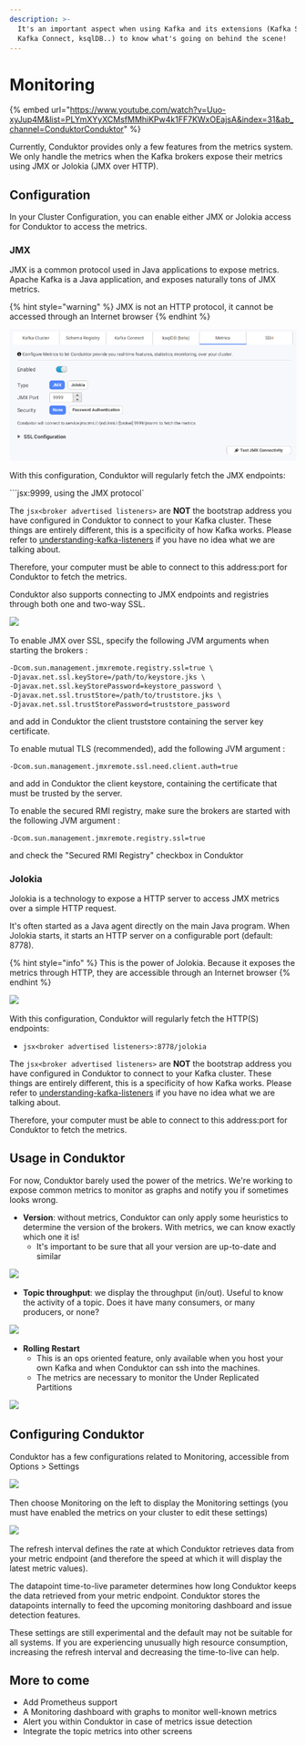```yaml
---
description: >-
  It's an important aspect when using Kafka and its extensions (Kafka Streams,
  Kafka Connect, ksqlDB..) to know what's going on behind the scene!
---
```


# Monitoring

{% embed url="https://www.youtube.com/watch?v=Uuo-xyJup4M&list=PLYmXYyXCMsfMMhiKPw4k1FF7KWxOEajsA&index=31&ab_channel=ConduktorConduktor" %}

Currently, Conduktor provides only a few features from the metrics system. We only handle the metrics when the Kafka brokers expose their metrics using JMX or Jolokia (JMX over HTTP).&#x20;

## Configuration

In your Cluster Configuration, you can enable either JMX or Jolokia access for Conduktor to access the metrics.

### JMX

JMX is a common protocol used in Java applications to expose metrics. Apache Kafka is a Java application, and exposes naturally tons of JMX metrics.

{% hint style="warning" %}
JMX is not an HTTP protocol, it cannot be accessed through an Internet browser
{% endhint %}

![](../.gitbook/assets/2021-02-03-14-04-03-metrics.png)

With this configuration, Conduktor will regularly fetch the JMX endpoints:

```jsx<broker advertised listeners>:9999, using the JMX protocol`

The `jsx<broker advertised listeners>` are **NOT** the bootstrap address you have configured in Conduktor to connect to your Kafka cluster. These things are entirely different, this is a specificity of how Kafka works. Please refer to [understanding-kafka-listeners](https://docs.conduktor.io/kafka-cluster-connection/setting-up-a-connection-to-kafka/impossible-connection-setups#understanding-kafka-listeners) if you have no idea what we are talking about.

Therefore, your computer must be able to connect to this address:port for Conduktor to fetch the metrics.

Conduktor also supports connecting to JMX endpoints and registries through both one and two-way SSL.&#x20;

![](../.gitbook/assets/2021-02-03-14-47-56-metrics-ssl.png)

To enable JMX over SSL, specify the following JVM arguments when starting the brokers :&#x20;

```
-Dcom.sun.management.jmxremote.registry.ssl=true \
-Djavax.net.ssl.keyStore=/path/to/keystore.jks \
-Djavax.net.ssl.keyStorePassword=keystore_password \
-Djavax.net.ssl.trustStore=/path/to/truststore.jks \
-Djavax.net.ssl.trustStorePassword=truststore_password
```

and add in Conduktor the client truststore containing the server key certificate.

To enable mutual TLS (recommended), add the following JVM argument :

```
-Dcom.sun.management.jmxremote.ssl.need.client.auth=true
```

and add in Conduktor the client keystore, containing the certificate that must be trusted by the server.

To enable the secured RMI registry, make sure the brokers are started with the following JVM argument :

```
-Dcom.sun.management.jmxremote.registry.ssl=true
```

and check the "Secured RMI Registry" checkbox in Conduktor

### Jolokia

Jolokia is a technology to expose a HTTP server to access JMX metrics over a simple HTTP request.

It's often started as a Java agent directly on the main Java program. When Jolokia starts, it starts an HTTP server on a configurable port (default: 8778).

{% hint style="info" %}
This is the power of Jolokia. Because it exposes the metrics through HTTP, they are accessible through an Internet browser
{% endhint %}

![](../.gitbook/assets/screenshot-2021-01-17-at-21.56.35.png)

With this configuration, Conduktor will regularly fetch the HTTP(S) endpoints:

- `jsx<broker advertised listeners>:8778/jolokia`

The `jsx<broker advertised listeners>` are **NOT** the bootstrap address you have configured in Conduktor to connect to your Kafka cluster. These things are entirely different, this is a specificity of how Kafka works. Please refer to [understanding-kafka-listeners](https://docs.conduktor.io/kafka-cluster-connection/setting-up-a-connection-to-kafka/impossible-connection-setups#understanding-kafka-listeners) if you have no idea what we are talking about.

Therefore, your computer must be able to connect to this address:port for Conduktor to fetch the metrics.

## Usage in Conduktor

For now, Conduktor barely used the power of the metrics. We're working to expose common metrics to monitor as graphs and notify you if sometimes looks wrong.

- **Version**: without metrics, Conduktor can only apply some heuristics to determine the version of the brokers. With metrics, we can know exactly which one it is!
  - It's important to be sure that all your version are up-to-date and similar

![](../.gitbook/assets/screenshot-2021-01-18-at-00.08.51.png)

- **Topic throughput**: we display the throughput (in/out). Useful to know the activity of a topic. Does it have many consumers, or many producers, or none?

![](../.gitbook/assets/screenshot-2021-01-18-at-00.13.05.png)

- **Rolling Restart**
  - This is an ops oriented feature, only available when you host your own Kafka and when Conduktor can ssh into the machines.
  - The metrics are necessary to monitor the Under Replicated Partitions

![](../.gitbook/assets/screenshot-2021-01-18-at-00.15.37.png)

## Configuring Conduktor

Conduktor has a few configurations related to Monitoring, accessible from Options > Settings

![](../.gitbook/assets/settings-menu.png)

Then choose Monitoring on the left to display the Monitoring settings (you must have enabled the metrics on your cluster to edit these settings)

![](../.gitbook/assets/monitoring-settings-small.png)

The refresh interval defines the rate at which Conduktor retrieves data from your metric endpoint (and therefore the speed at which it will display the latest metric values).

The datapoint time-to-live parameter determines how long Conduktor keeps the data retrieved from your metric endpoint. Conduktor stores the datapoints internally to feed the upcoming monitoring dashboard and issue detection features.&#x20;

These settings are still experimental and the default may not be suitable for all systems. If you are experiencing unusually high resource consumption, increasing the refresh interval and decreasing the time-to-live can help.

## More to come

- Add Prometheus support
- A Monitoring dashboard with graphs to monitor well-known metrics
- Alert you within Conduktor in case of metrics issue detection
- Integrate the topic metrics into other screens
